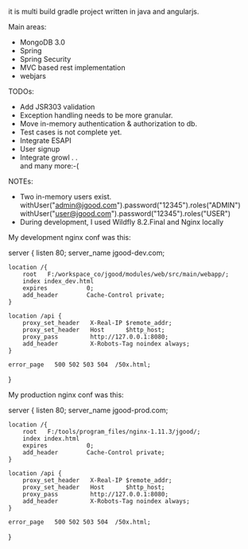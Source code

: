 
it is multi build gradle project written in java and angularjs. 

Main areas:
 - MongoDB 3.0
 - Spring
 - Spring Security
 - MVC based rest implementation
 - webjars
 

TODOs:
- Add JSR303 validation
- Exception handling needs to be more granular.
- Move in-memory authentication & authorization to db.
- Test cases is not complete yet.
- Integrate ESAPI
- User signup
- Integrate growl 
  .
  .	  
  and many more:-(


NOTEs:
- Two in-memory users exist.
	withUser("admin@jgood.com").password("12345").roles("ADMIN")
	withUser("user@jgood.com").password("12345").roles("USER")
- During development, I used Wildfly 8.2.Final and Nginx locally	
	
  

My development nginx conf was this:

server {
    listen       80;
    server_name  jgood-dev.com;

	location /{
		root   F:/workspace_co/jgood/modules/web/src/main/webapp/;
		index index_dev.html
		expires           0;
		add_header        Cache-Control private;
	}
	
	location /api {
		proxy_set_header   X-Real-IP $remote_addr;
		proxy_set_header   Host      $http_host;
		proxy_pass         http://127.0.0.1:8080;
		add_header         X-Robots-Tag noindex always;
	}

    error_page   500 502 503 504  /50x.html;

}


My production nginx conf was this:

server {
    listen       80;
    server_name  jgood-prod.com;

	location /{
		root   F:/tools/program_files/nginx-1.11.3/jgood/;
		index index.html
		expires           0;
		add_header        Cache-Control private;
	}
	
	location /api {
		proxy_set_header   X-Real-IP $remote_addr;
		proxy_set_header   Host      $http_host;
		proxy_pass         http://127.0.0.1:8080;
		add_header         X-Robots-Tag noindex always;
	}

    error_page   500 502 503 504  /50x.html;

}
